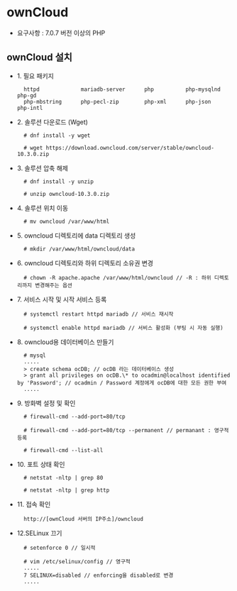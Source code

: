 # ownCloud

- 요구사항 : 7.0.7 버전 이상의 PHP

## ownCloud 설치

- 1\. 필요 패키지

        httpd             mariadb-server      php          php-mysqlnd      php-gd
        php-mbstring      php-pecl-zip        php-xml      php-json         php-intl

- 2\. 솔루션 다운로드 (Wget)

        # dnf install -y wget

        # wget https://download.owncloud.com/server/stable/owncloud-10.3.0.zip

- 3\. 솔루션 압축 해제

        # dnf install -y unzip

        # unzip owncloud-10.3.0.zip

- 4\. 솔루션 위치 이동

        # mv owncloud /var/www/html

- 5\. owncloud 디렉토리에 data 디렉토리 생성

        # mkdir /var/www/html/owncloud/data

- 6\. owncloud 디렉토리와 하위 디렉토리 소유권 변경

        # chown -R apache.apache /var/www/html/owncloud // -R : 하위 디렉토리까지 변경해주는 옵션

- 7\. 서비스 시작 및 시작 서비스 등록

        # systemctl restart httpd mariadb // 서비스 재시작

        # systemctl enable httpd mariadb // 서비스 활성화 (부팅 시 자동 실행)

- 8\. owncloud용 데이터베이스 만들기

        # mysql
        .....
        > create schema ocDB; // ocDB 라는 데이터베이스 생성
        > grant all privileges on ocDB.\* to ocadmin@localhost identified by 'Password'; // ocadmin / Password 계정에게 ocDB에 대한 모든 권한 부여
        .....

- 9\. 방화벽 설정 및 확인

        # firewall-cmd --add-port=80/tcp

        # firewall-cmd --add-port=80/tcp --permanent // permanant : 영구적 등록

        # firewall-cmd --list-all

- 10\. 포트 상태 확인

        # netstat -nltp | grep 80

        # netstat -nltp | grep http

- 11\. 접속 확인

        http://[ownCloud 서버의 IP주소]/owncloud

- 12\.SELinux 끄기

        # setenforce 0 // 일시적

        # vim /etc/selinux/config // 영구적
        .....
        7 SELINUX=disabled // enforcing을 disabled로 변경
        .....
